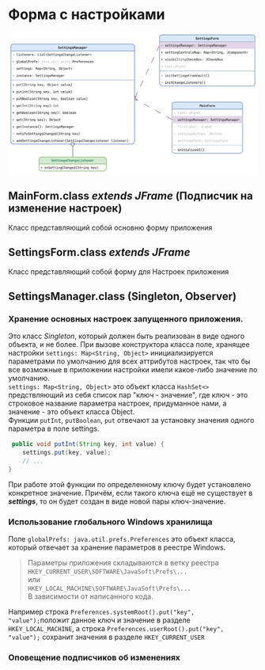 # Форма с настройками

![Изображение](Settings.png "Логотип Markdown")

## MainForm.class _extends JFrame_ (Подписчик на изменение настроек)

Класс представляющий собой основню форму приложения

## SettingsForm.class _extends JFrame_

Класс представляющий собой форму для Настроек приложения

## SettingsManager.class (Singleton, Observer)

### Хранение основных настроек запущенного приложения.

Это класс _Singleton_, который должен быть реализован в виде одного объекта, и не более. При вызове конструктора класса
поле, хранящее настройки `settings: Map<String, Object>` инициализируется параметрами по умолчанию для всех аттрибутов
настроек, так что бы все возможные в приложении настройки имели какое-либо значение по
умолчанию.  
`settings: Map<String, Object>` это объект класса `HashSet<>` предствляющий из себя список пар "ключ -
значение", где ключ - это строковое название параметра настроек, придуманное нами, а значение - это объект класса
Object.  
Функции `putInt`, `putBoolean`, `put` отвечают за установку значения одного параметра в поле settings.

```java
 public void putInt(String key, int value) {
    settings.put(key, value);
    // ...
}
```

При работе этой функции по определенному ключу будет установлено конкретное значение. Причём, если такого ключа ещё не
существует в _**settings**_, то он будет создан в виде новой пары ключ-значение.

### Использование глобального Windows хранилища

Поле `globalPrefs: java.util.prefs.Preferences` это объект класса, который отвечает за хранение параметров в реестре
Windows.
> Параметры приложения складываются в ветку реестра
> `HKEY_CURRENT_USER\SOFTWARE\JavaSoft\Prefs\...`  
> или  
> `HKEY_LOCAL_MACHINE\SOFTWARE\JavaSoft\Prefs\...`  
> В зависимости от написанного кода.

Например строка `Preferences.systemRoot().put("key", "value");`положит данное ключ и значение в
разделе `HKEY_LOCAL_MACHINE`, а строка `Preferences.userRoot().put("key", "value");` сохранит значения в
разделе `HKEY_CURRENT_USER`

### Оповещение подписчиков об изменениях